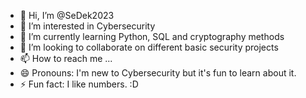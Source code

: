 - 👋 Hi, I’m @SeDek2023
- 👀 I’m interested in Cybersecurity
- 🌱 I’m currently learning Python, SQL and cryptography methods
- 💞️ I’m looking to collaborate on different basic security projects
- 📫 How to reach me ...
- 😄 Pronouns: I'm new to Cybersecurity but it's fun to learn about it.
- ⚡ Fun fact: I like numbers. :D

<!---
SeDek2023/SeDek2023 is a ✨ special ✨ repository because its `README.md` (this file) appears on your GitHub profile.
You can click the Preview link to take a look at your changes.
--->
